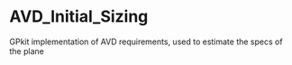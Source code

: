 # AVD_Initial_Sizing
GPkit implementation of AVD requirements, used to estimate the specs of the plane
